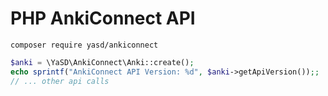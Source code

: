 # PHP AnkiConnect API

`composer require yasd/ankiconnect`

```php
$anki = \YaSD\AnkiConnect\Anki::create();
echo sprintf("AnkiConnect API Version: %d", $anki->getApiVersion());;
// ... other api calls
```
